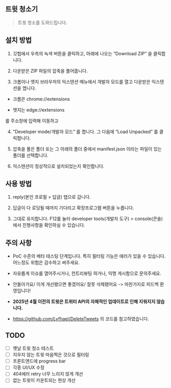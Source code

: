 ## 트윗 청소기 

> 트윗 청소를 도와드립니다.


## 설치 방법 

1. 깃헙에서 우측의 녹색 버튼을 클릭하고, 아래에 나오는 “Download ZIP” 을 클릭합니다.

2. 다운받은 ZIP 파일의 압축을 풀어줍니다.

3. 크롬이나 엣지 브라우저의 익스텐션 메뉴에서 개발자 모드를 열고 다운받은 익스텐션을 엽니다.


 - 크롬은 chrome://extensions

 - 엣지는 edge://extensions


를 주소창에 입력해 이동하고 

4. ”Developer mode/개발자 모드” 를 켭니다. 그 다음에 “Load Unpacked” 를 클릭합니다.

5. 압축을 풀은 폴더 또는 그 아래의 폴더 중에서 manifest.json 이라는 파일이 있는 폴더를 선택합니다.

6. 익스텐션이 정상적으로 설치되었는지 확인합니다.

## 사용 방법 

1. reply(본인 프로필 > 답글) 탭으로 갑니다. 

2. 답글이 다 로딩될 때까지 기다리고 확장프로그램 버튼을 누릅니다. 

3. 그대로 유지합니다. F12를 눌러 developer tools(개발자 도구) > console(콘솔) 에서 진행사항을 확인하실 수 있습니다.

## 주의 사항 

- PoC 수준의 베타 테스팅 단계입니다. 특히 필터링 기능은 에러가 있을 수 있습니다. 어느정도 위험은 감수하고 써주세요.

- 자유롭게 이슈를 열어주시거나, 컨트리뷰팅 하거나, 익명 게시함으로 문의주세요.

- 안돌아가요/ 이게 개선됐으면 좋겠어요/ 잘못 삭제됐어요 -> 마찬가지로 피드백 환영입니다! 

- **2025년 4월 이전의 트윗은 트위터 API의 자체적인 업데이트로 인해 지워지지 않습니다.**

- https://github.com/Lyfhael/DeleteTweets 의 코드를 참고하였습니다.


## TODO 

- [ ] 옛날 트윗 청소 테스트
- [ ] 지우지 않는 트윗 마음찍은 것으로 필터링
- [ ] 프론트엔드에 progress bar
- [ ] 각종 UI/UX 수정
- [ ] 404에러 retry 너무 느리지 않게 개선 
- [ ] 없는 트윗이 카운트되는 현상 개선 
